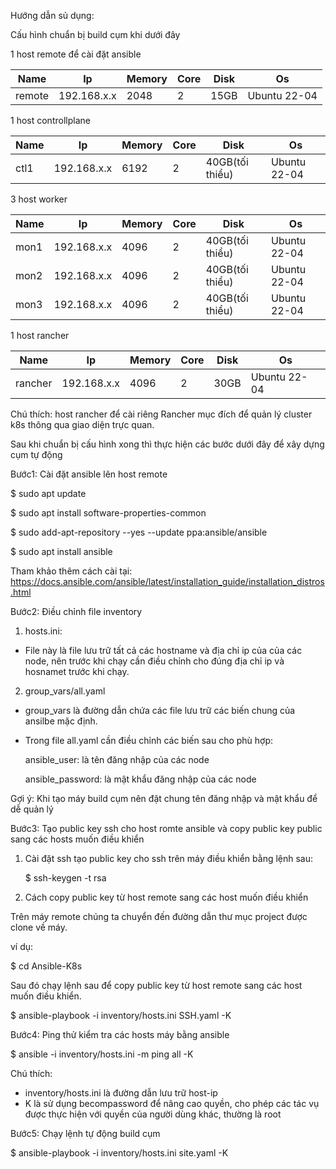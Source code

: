 Hướng dẫn sủ dụng:

Cấu hình chuẩn bị build cụm khi dưới đây

1 host remote để cài đặt ansible

| Name      |      Ip      |     Memory    |      Core    |      Disk       |      Os       |
|-----------|--------------|---------------|--------------|-----------------|---------------|
|  remote   | 192.168.x.x  |      2048     |      2       |      15GB       |  Ubuntu 22-04 |

1 host controllplane

| Name      |      Ip      |     Memory    |      Core    |      Disk       |      Os       |
|-----------|--------------|---------------|--------------|-----------------|---------------|
|  ctl1     | 192.168.x.x  |      6192     |      2       | 40GB(tối thiểu) |  Ubuntu 22-04 |

3 host worker

| Name      |      Ip      |     Memory    |      Core    |      Disk       |      Os       |
|-----------|--------------|---------------|--------------|-----------------|---------------|
|  mon1     | 192.168.x.x  |      4096     |      2       | 40GB(tối thiểu) |  Ubuntu 22-04 |
|  mon2     | 192.168.x.x  |      4096     |      2       | 40GB(tối thiểu) |  Ubuntu 22-04 |
|  mon3     | 192.168.x.x  |      4096     |      2       | 40GB(tối thiểu) |  Ubuntu 22-04 |

1 host rancher

|    Name      |      Ip      |     Memory    |      Core    |      Disk       |      Os       |
|--------------|--------------|---------------|--------------|-----------------|---------------|
|  rancher     | 192.168.x.x  |      4096     |      2       |     30GB        |  Ubuntu 22-04 |

Chú thích: host rancher để cài riêng Rancher mục đích để quản lý cluster k8s thông qua giao diện trực quan.

Sau khi chuẩn bị cấu hình xong thì thực hiện các bước dưới đây để xây dựng cụm tự động

Bước1: Cài đặt ansible lên host remote

$ sudo apt update

$ sudo apt install software-properties-common

$ sudo add-apt-repository --yes --update ppa:ansible/ansible

$ sudo apt install ansible

Tham khảo thêm cách cài tại: https://docs.ansible.com/ansible/latest/installation_guide/installation_distros.html

Bước2: Điều chỉnh file inventory

1. hosts.ini:

- File này là file lưu trữ tất cả các hostname và địa chỉ ip của của các node, nên trước khi chạy cần 
điều chỉnh cho đúng địa chỉ ip và hosnamet trước khi chạy.

2. group_vars/all.yaml

- group_vars là đường dẫn chứa các file lưu trữ các biến chung của ansilbe mặc định.

- Trong file all.yaml cần điều chỉnh các biến sau cho phù hợp: 

    ansible_user: là tên đăng nhập của các node

    ansible_password: là mật khẩu đăng nhập của các node

Gợi ý: Khi tạo máy build cụm nên đặt chung tên đăng nhập và mật khẩu để dễ quản lý

Bước3: Tạo public key ssh cho host romte ansible và copy public key public sang các hosts muốn điều khiển

1. Cài đặt ssh tạo public key cho ssh trên máy điều khiển bằng lệnh sau:

    $ ssh-keygen -t rsa

2. Cách copy public key từ host remote sang các host muốn điều khiển

Trên máy remote chúng ta chuyển đến đường dẫn thư mục project được clone về máy.

ví dụ:

$ cd Ansible-K8s

Sau đó chạy lệnh sau để copy public key từ host remote sang các host muốn điều khiển.

$ ansible-playbook -i inventory/hosts.ini SSH.yaml -K


Bước4: Ping thử kiểm tra các hosts máy bằng ansible 

$ ansible -i inventory/hosts.ini -m ping all -K

Chú thích: 
- inventory/hosts.ini là đường dẫn lưu trữ host-ip
- K là sử dụng becompassword để nâng cao quyền, cho phép các tác vụ được thực hiện với quyền của người dùng khác, thường là root

Bước5: Chạy lệnh tự động build cụm

$ ansible-playbook -i inventory/hosts.ini site.yaml -K





